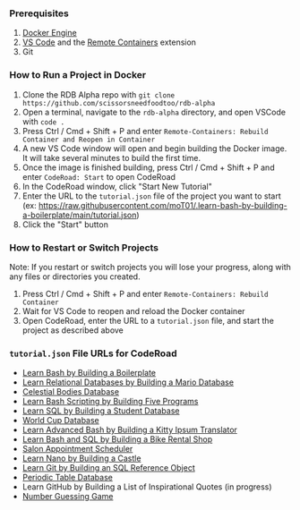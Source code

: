 ### Prerequisites

1. [Docker Engine](https://docs.docker.com/engine/)
1. [VS Code](https://code.visualstudio.com/download) and the [Remote Containers](https://marketplace.visualstudio.com/items?itemName=ms-vscode-remote.remote-containers) extension
1. Git

### How to Run a Project in Docker

1. Clone the RDB Alpha repo with `git clone https://github.com/scissorsneedfoodtoo/rdb-alpha`
1. Open a terminal, navigate to the `rdb-alpha` directory, and open VSCode with `code .`
1. Press Ctrl / Cmd + Shift + P and enter `Remote-Containers: Rebuild Container and Reopen in Container`
1. A new VS Code window will open and begin building the Docker image. It will take several minutes to build the first time.
1. Once the image is finished building, press Ctrl / Cmd + Shift + P and enter `CodeRoad: Start` to open CodeRoad
1. In the CodeRoad window, click "Start New Tutorial"
1. Enter the URL to the `tutorial.json` file of the project you want to start (ex: https://raw.githubusercontent.com/moT01/.learn-bash-by-building-a-boilerplate/main/tutorial.json)
1. Click the "Start" button

### How to Restart or Switch Projects

Note: If you restart or switch projects you will lose your progress, along with any files or directories you created.

1. Press Ctrl / Cmd + Shift + P and enter `Remote-Containers: Rebuild Container`
1. Wait for VS Code to reopen and reload the Docker container
1. Open CodeRoad, enter the URL to a `tutorial.json` file, and start the project as described above

### `tutorial.json` File URLs for CodeRoad

- [Learn Bash by Building a Boilerplate](https://raw.githubusercontent.com/moT01/.learn-bash-by-building-a-boilerplate/main/tutorial.json)
- [Learn Relational Databases by Building a Mario Database](https://raw.githubusercontent.com/moT01/learn-relational-databases-by-building-a-mario-database/main/tutorial.json)
- [Celestial Bodies Database](https://raw.githubusercontent.com/moT01/.celestial-bodies-database/main/tutorial.json)
- [Learn Bash Scripting by Building Five Programs](https://raw.githubusercontent.com/moT01/.learn-bash-scripting-by-building-five-programs/main/tutorial.json)
- [Learn SQL by Building a Student Database](https://raw.githubusercontent.com/moT01/.learn-sql-by-building-a-student-database/main/tutorial.json)
- [World Cup Database](https://raw.githubusercontent.com/moT01/.world-cup-database/main/tutorial.json)
- [Learn Advanced Bash by Building a Kitty Ipsum Translator](https://raw.githubusercontent.com/moT01/.learn-advanced-bash-by-building-a-kitty-ipsum-translator/main/tutorial.json)
- [Learn Bash and SQL by Building a Bike Rental Shop](https://raw.githubusercontent.com/moT01/.learn-bash-and-sql-by-building-a-bike-rental-shop/main/tutorial.json)
- [Salon Appointment Scheduler](https://raw.githubusercontent.com/moT01/.salon-appointment-scheduler/main/tutorial.json)
- [Learn Nano by Building a Castle](https://raw.githubusercontent.com/moT01/.learn-nano-by-building-a-castle/main/tutorial.json)
- [Learn Git by Building an SQL Reference Object](https://raw.githubusercontent.com/moT01/.learn-git-by-building-an-sql-reference-object/main/tutorial.json)
- [Periodic Table Database](https://raw.githubusercontent.com/moT01/.periodic-table-database/main/tutorial.json)
- Learn GitHub by Building a List of Inspirational Quotes (in progress)
- [Number Guessing Game](https://raw.githubusercontent.com/moT01/.number-guessing-game/main/tutorial.json)
